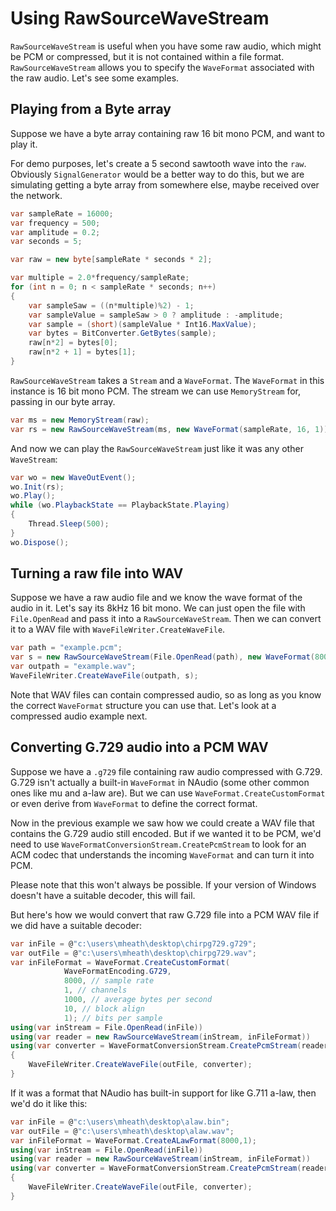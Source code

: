 # Using RawSourceWaveStream

`RawSourceWaveStream` is useful when you have some raw audio, which might be PCM or compressed, but it is not contained within a file format. `RawSourceWaveStream` allows you to specify the `WaveFormat` associated with the raw audio. Let's see some examples.

## Playing from a Byte array

Suppose we have a byte array containing raw 16 bit mono PCM, and want to play it.

For demo purposes, let's create a 5 second sawtooth wave into the `raw`. Obviously `SignalGenerator` would be a better way to do this, but we are simulating getting a byte array from somewhere else, maybe received over the network.

```c#
var sampleRate = 16000;
var frequency = 500;
var amplitude = 0.2;
var seconds = 5;

var raw = new byte[sampleRate * seconds * 2];

var multiple = 2.0*frequency/sampleRate;
for (int n = 0; n < sampleRate * seconds; n++)
{
    var sampleSaw = ((n*multiple)%2) - 1;
    var sampleValue = sampleSaw > 0 ? amplitude : -amplitude;
    var sample = (short)(sampleValue * Int16.MaxValue);
    var bytes = BitConverter.GetBytes(sample);
    raw[n*2] = bytes[0];
    raw[n*2 + 1] = bytes[1];
}
```

`RawSourceWaveStream` takes a `Stream` and a `WaveFormat`. The `WaveFormat` in this instance is 16 bit mono PCM. The stream we can use `MemoryStream` for, passing in our byte array.

```c#
var ms = new MemoryStream(raw);
var rs = new RawSourceWaveStream(ms, new WaveFormat(sampleRate, 16, 1));
```

And now we can play the `RawSourceWaveStream` just like it was any other `WaveStream`:

```c#
var wo = new WaveOutEvent();
wo.Init(rs);
wo.Play();
while (wo.PlaybackState == PlaybackState.Playing)
{
    Thread.Sleep(500);
}
wo.Dispose();
```

## Turning a raw file into WAV

Suppose we have a raw audio file and we know the wave format of the audio in it. Let's say its 8kHz 16 bit mono. We can just open the file with `File.OpenRead` and pass it into a `RawSourceWaveStream`. Then we can convert it to a WAV file with `WaveFileWriter.CreateWaveFile`.

```c#
var path = "example.pcm";
var s = new RawSourceWaveStream(File.OpenRead(path), new WaveFormat(8000,1));
var outpath = "example.wav";
WaveFileWriter.CreateWaveFile(outpath, s);
```

Note that WAV files can contain compressed audio, so as long as you know the correct `WaveFormat` structure you can use that. Let's look at a compressed audio example next.

## Converting G.729 audio into a PCM WAV

Suppose we have a `.g729` file containing raw audio compressed with G.729. G.729 isn't actually a built-in `WaveFormat` in NAudio (some other common ones like mu and a-law are). But we can use `WaveFormat.CreateCustomFormat` or even derive from `WaveFormat` to define the correct format.

Now in the previous example we saw how we could create a WAV file that contains the G.729 audio still encoded. But if we wanted it to be PCM, we'd need to use `WaveFormatConversionStream.CreatePcmStream` to look for an  ACM codec that understands the incoming `WaveFormat` and can turn it into PCM. 

Please note that this won't always be possible. If your version of Windows doesn't have a suitable decoder, this will fail.

But here's how we would convert that raw G.729 file into a PCM WAV file if we did have a suitable decoder:

```c#
var inFile = @"c:\users\mheath\desktop\chirpg729.g729";
var outFile = @"c:\users\mheath\desktop\chirpg729.wav";
var inFileFormat = WaveFormat.CreateCustomFormat(
            WaveFormatEncoding.G729,
            8000, // sample rate
            1, // channels
            1000, // average bytes per second
            10, // block align
            1); // bits per sample
using(var inStream = File.OpenRead(inFile))
using(var reader = new RawSourceWaveStream(inStream, inFileFormat))
using(var converter = WaveFormatConversionStream.CreatePcmStream(reader))
{
    WaveFileWriter.CreateWaveFile(outFile, converter);
}
```

If it was a format that NAudio has built-in support for like G.711 a-law, then we'd do it like this:

```c#
var inFile = @"c:\users\mheath\desktop\alaw.bin";
var outFile = @"c:\users\mheath\desktop\alaw.wav";
var inFileFormat = WaveFormat.CreateALawFormat(8000,1);
using(var inStream = File.OpenRead(inFile))
using(var reader = new RawSourceWaveStream(inStream, inFileFormat))
using(var converter = WaveFormatConversionStream.CreatePcmStream(reader))
{
    WaveFileWriter.CreateWaveFile(outFile, converter);
}
```